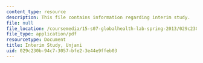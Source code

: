 ```yaml
---
content_type: resource
description: This file contains information regarding interim study.
file: null
file_location: /coursemedia/15-s07-globalhealth-lab-spring-2013/029c230b94c73057bfe23e44e9ffeb03_MIT15_S07S13_inter_stu_unj.pdf
file_type: application/pdf
resourcetype: Document
title: Interim Study, Unjani
uid: 029c230b-94c7-3057-bfe2-3e44e9ffeb03
---
```

